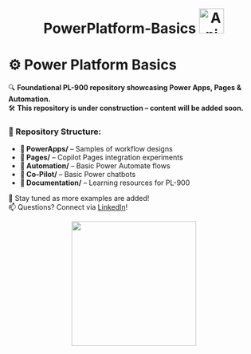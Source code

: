 <h1 align="center">
  PowerPlatform-Basics <img src=
https://github.com/AnalyticSleuth/test-file/blob/6e1cd75edb90fd4f10abf1354f5b0aa4460249a0/images/rocket.gif
       alt="Animated Preview" width="50px">
</h1>

# ⚙️ Power Platform Basics  
🔍 **Foundational PL-900 repository showcasing Power Apps, Pages & Automation.**  
🛠️ **This repository is under construction – content will be added soon.**  

### 📂 Repository Structure:
- **📂 PowerApps/** – Samples of workflow designs  
- **📂 Pages/** – Copilot Pages integration experiments  
- **📂 Automation/** – Basic Power Automate flows
- **📂 Co-Pilot/** – Basic Power chatbots  
- **📂 Documentation/** – Learning resources for PL-900  

🚀 Stay tuned as more examples are added!  
📫 Questions? Connect via [LinkedIn](https://linkedin.com/in/shilla)!
<p align="center">
  <img src=
https://github.com/AnalyticSleuth/test-file/blob/6e1cd75edb90fd4f10abf1354f5b0aa4460249a0/images/Animation%20-%201749133072046.gif
width="250px"
</p>
